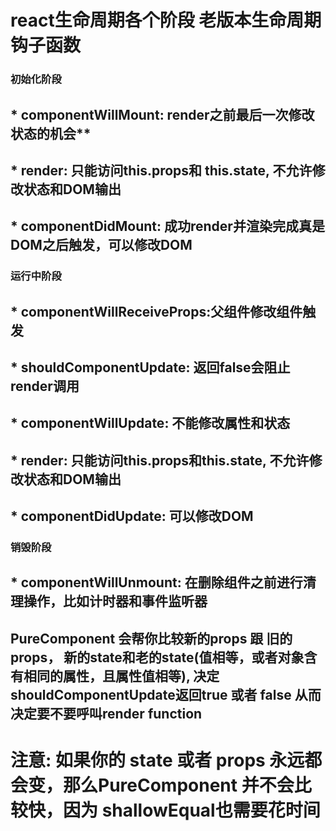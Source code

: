 # react生命周期各个阶段 老版本生命周期钩子函数
### 初始化阶段
## * componentWillMount: render之前最后一次修改状态的机会**
## * render: 只能访问this.props和 this.state, 不允许修改状态和DOM输出
## * componentDidMount: 成功render并渲染完成真是DOM之后触发，可以修改DOM

### 运行中阶段
## * componentWillReceiveProps:父组件修改组件触发
## * shouldComponentUpdate: 返回false会阻止render调用
## * componentWillUpdate: 不能修改属性和状态
## * render: 只能访问this.props和this.state, 不允许修改状态和DOM输出
## * componentDidUpdate: 可以修改DOM

### 销毁阶段
## * componentWillUnmount: 在删除组件之前进行清理操作，比如计时器和事件监听器

## PureComponent 会帮你比较新的props 跟 旧的 props， 新的state和老的state(值相等，或者对象含有相同的属性，且属性值相等), 决定shouldComponentUpdate返回true 或者 false 从而决定要不要呼叫render function

# 注意: 如果你的 state 或者 props 永远都会变，那么PureComponent 并不会比较快，因为 shallowEqual也需要花时间
